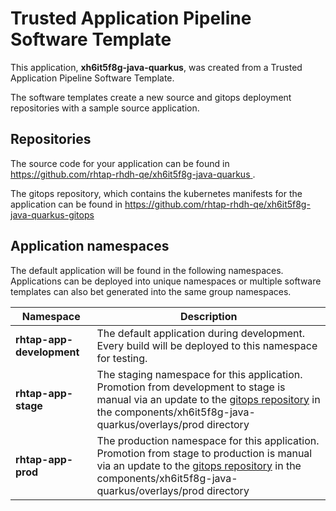 # Trusted Application Pipeline Software Template

This application, **xh6it5f8g-java-quarkus**, was created from a Trusted Application Pipeline Software Template.

The software templates create a new source and gitops deployment repositories with a sample source application. 

## Repositories

The source code for your application can be found in [https://github.com/rhtap-rhdh-qe/xh6it5f8g-java-quarkus ](https://github.com/rhtap-rhdh-qe/xh6it5f8g-java-quarkus ).
 
The gitops repository, which contains the kubernetes manifests for the application can be found in 
[https://github.com/rhtap-rhdh-qe/xh6it5f8g-java-quarkus-gitops ](https://github.com/rhtap-rhdh-qe/xh6it5f8g-java-quarkus-gitops ) 

## Application namespaces 

The default application will be found in the following namespaces. Applications can be deployed into unique namespaces or multiple software templates can also bet generated into the same group namespaces.  

|  Namespace   |  Description   |  
| -------- | -------- |   
| **rhtap-app-development** | The default application during development. Every build will be deployed to this namespace for testing. | 
| **rhtap-app-stage** | The staging namespace for this application. Promotion from development to stage is manual via an update to the [gitops repository](https://github.com/rhtap-rhdh-qe/xh6it5f8g-java-quarkus-gitops ) in the components/xh6it5f8g-java-quarkus/overlays/prod directory |  
| **rhtap-app-prod** | The production namespace for this application. Promotion from stage to production is manual via an update to the [gitops repository](https://github.com/rhtap-rhdh-qe/xh6it5f8g-java-quarkus-gitops ) in the components/xh6it5f8g-java-quarkus/overlays/prod directory | 